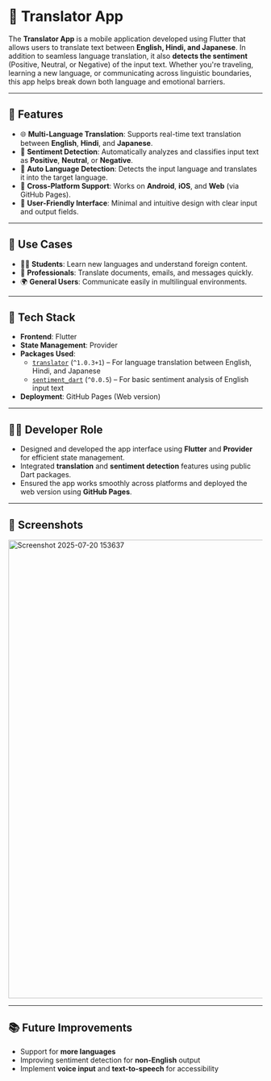 # 📱 Translator App

The **Translator App** is a mobile application developed using Flutter that allows users to translate text between **English, Hindi, and Japanese**. In addition to seamless language translation, it also **detects the sentiment** (Positive, Neutral, or Negative) of the input text. Whether you're traveling, learning a new language, or communicating across linguistic boundaries, this app helps break down both language and emotional barriers.

---

## 🚀 Features

- 🌐 **Multi-Language Translation**: Supports real-time text translation between **English**, **Hindi**, and **Japanese**.
- 🧠 **Sentiment Detection**: Automatically analyzes and classifies input text as **Positive**, **Neutral**, or **Negative**.
- 🧭 **Auto Language Detection**: Detects the input language and translates it into the target language.
- 📲 **Cross-Platform Support**: Works on **Android**, **iOS**, and **Web** (via GitHub Pages).
- 🧼 **User-Friendly Interface**: Minimal and intuitive design with clear input and output fields.

---

## 🎯 Use Cases

- 👩‍🎓 **Students**: Learn new languages and understand foreign content.
- 💼 **Professionals**: Translate documents, emails, and messages quickly.
- 🌍 **General Users**: Communicate easily in multilingual environments.

---

## 🧰 Tech Stack

- **Frontend**: Flutter
- **State Management**: Provider
- **Packages Used**:
  - [`translator`](https://pub.dev/packages/translator) (`^1.0.3+1`) – For language translation between English, Hindi, and Japanese
  - [`sentiment_dart`](https://pub.dev/packages/sentiment_dart) (`^0.0.5`) – For basic sentiment analysis of English input text
- **Deployment**: GitHub Pages (Web version)

---

## 👩‍💻 Developer Role

- Designed and developed the app interface using **Flutter** and **Provider** for efficient state management.
- Integrated **translation** and **sentiment detection** features using public Dart packages.
- Ensured the app works smoothly across platforms and deployed the web version using **GitHub Pages**.

---

## 📸 Screenshots

<img width="1919" height="910" alt="Screenshot 2025-07-20 153637" src="https://github.com/user-attachments/assets/b0309ef2-412d-4fbf-9017-0995ee1037e7" />

---

## 📚 Future Improvements

- Support for **more languages**
- Improving sentiment detection for **non-English** output
- Implement **voice input** and **text-to-speech** for accessibility

